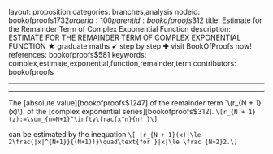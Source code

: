 layout: proposition
categories: branches,analysis
nodeid: bookofproofs$1732
orderid: 100
parentid: bookofproofs$312
title: Estimate for the Remainder Term of Complex Exponential Function
description: ESTIMATE FOR THE REMAINDER TERM OF COMPLEX EXPONENTIAL FUNCTION &#9733; graduate maths &#10004; step by step &#10010; visit BookOfProofs now!
references: bookofproofs$581
keywords: complex,estimate,exponential,function,remainder,term
contributors: bookofproofs

---


---

The [absolute value][bookofproofs$1247] of the remainder term `\(r_{N + 1}(x)\)` of the [complex exponential series][bookofproofs$312].
`\[r_{N + 1}(z):=\sum_{n=N+1}^\infty\frac{x^n}{n! }\]`

can be estimated by the inequation
`\[
|r_{N + 1}(x)|\le 2\frac{|x|^{N+1}}{(N+1)!}\quad\text{for }|x|\le \frac {N+2}2.\]`

